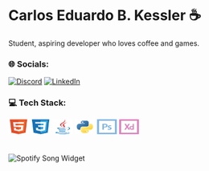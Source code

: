 <h1 align="left">Carlos Eduardo B. Kessler ☕</h1>
<p align="left">Student, aspiring developer who loves coffee and games.<br></p>

### 🌐 Socials:
[![Discord](https://img.shields.io/badge/Discord-%237289DA.svg?logo=discord&logoColor=white)](https://www.discordapp.com/users/198657088031817748) [![LinkedIn](https://img.shields.io/badge/LinkedIn-%230077B5.svg?logo=linkedin&logoColor=white)](https://linkedin.com/in/cebk) 

### 💻 Tech Stack:
<div style="display: inline_block">
  <img align="center" alt="HTML" height="30" width="40" src="https://raw.githubusercontent.com/devicons/devicon/master/icons/html5/html5-original.svg">
  <img align="center" alt="CSS" height="30" width="40" src="https://raw.githubusercontent.com/devicons/devicon/master/icons/css3/css3-original.svg">
  <img align="center" alt="Java" height="30" width="40" src="https://raw.githubusercontent.com/devicons/devicon/master/icons/java/java-original.svg">
  <img align="center" alt="Python" height="30" width="40" src="https://raw.githubusercontent.com/devicons/devicon/master/icons/python/python-original.svg">
  <img align="center" alt="Adobe Photoshop" height="30" width="40" src="https://raw.githubusercontent.com/devicons/devicon/master/icons/photoshop/photoshop-line.svg" />
  <img align="center" alt="Adobe XD" height="30" width="40" src="https://raw.githubusercontent.com/devicons/devicon/master/icons/xd/xd-line.svg"/>
</div>

#

<div>
  <img src="https://spotify-widget-readme2.vercel.app/api?theme=dark" alt="Spotify Song Widget"  />
</div>
